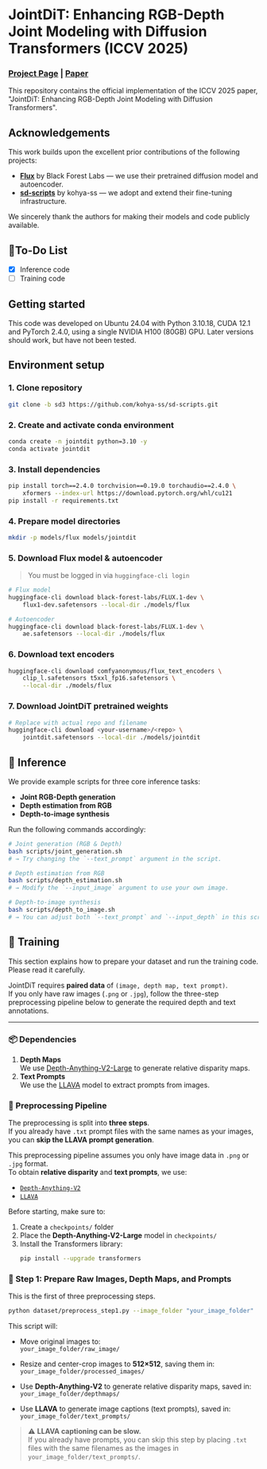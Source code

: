 # JointDiT: Enhancing RGB-Depth Joint Modeling with Diffusion Transformers (ICCV 2025)
### [Project Page](https://byungki-k.github.io/JointDiT/) | [Paper](https://arxiv.org/abs/2505.00482)
This repository contains the official implementation of the ICCV 2025 paper, "JointDiT: Enhancing RGB-Depth Joint Modeling with Diffusion Transformers".

## Acknowledgements

This work builds upon the excellent prior contributions of the following projects:

- **[Flux](https://huggingface.co/black-forest-labs/FLUX.1-dev)** by Black Forest Labs — we use their pretrained diffusion model and autoencoder.
- **[sd-scripts](https://github.com/kohya-ss/sd-scripts)** by kohya-ss — we adopt and extend their fine-tuning infrastructure.

We sincerely thank the authors for making their models and code publicly available.

## 💪To-Do List

- [x] Inference code
- [ ] Training code

## Getting started
This code was developed on Ubuntu 24.04 with Python 3.10.18, CUDA 12.1 and PyTorch 2.4.0, using a single NVIDIA H100 (80GB) GPU. 
Later versions should work, but have not been tested.

## Environment setup 

### 1. Clone repository
```bash
git clone -b sd3 https://github.com/kohya-ss/sd-scripts.git
```

### 2. Create and activate conda environment
```bash
conda create -n jointdit python=3.10 -y
conda activate jointdit
```

### 3. Install dependencies
```bash
pip install torch==2.4.0 torchvision==0.19.0 torchaudio==2.4.0 \
    xformers --index-url https://download.pytorch.org/whl/cu121
pip install -r requirements.txt
```

### 4. Prepare model directories
```bash
mkdir -p models/flux models/jointdit
```

### 5. Download Flux model & autoencoder  
> You must be logged in via `huggingface-cli login`
```bash
# Flux model
huggingface-cli download black-forest-labs/FLUX.1-dev \
    flux1-dev.safetensors --local-dir ./models/flux

# Autoencoder
huggingface-cli download black-forest-labs/FLUX.1-dev \
    ae.safetensors --local-dir ./models/flux
```

### 6. Download text encoders
```bash
huggingface-cli download comfyanonymous/flux_text_encoders \
    clip_l.safetensors t5xxl_fp16.safetensors \
    --local-dir ./models/flux
```

### 7. Download JointDiT pretrained weights
```bash
# Replace with actual repo and filename
huggingface-cli download <your-username>/<repo> \
    jointdit.safetensors --local-dir ./models/jointdit
```

## 🚀 Inference

We provide example scripts for three core inference tasks:

- **Joint RGB-Depth generation**
- **Depth estimation from RGB**
- **Depth-to-image synthesis**

Run the following commands accordingly:

```bash
# Joint generation (RGB & Depth)
bash scripts/joint_generation.sh
# → Try changing the `--text_prompt` argument in the script.

# Depth estimation from RGB
bash scripts/depth_estimation.sh
# → Modify the `--input_image` argument to use your own image.

# Depth-to-image synthesis
bash scripts/depth_to_image.sh
# → You can adjust both `--text_prompt` and `--input_depth` in this script.
```

## 🚀 Training

This section explains how to prepare your dataset and run the training code. Please read it carefully.

JointDiT requires **paired data** of `(image, depth map, text prompt)`.  
If you only have raw images (`.png` or `.jpg`), follow the three-step preprocessing pipeline below to generate the required depth and text annotations.

---

### 📦 Dependencies

1. **Depth Maps**  
   We use [Depth-Anything-V2-Large](https://github.com/isl-org/Depth-Anything) to generate relative disparity maps.
2. **Text Prompts**  
   We use the [LLAVA](https://github.com/haotian-liu/LLaVA) model to extract prompts from images.

### 🧹 Preprocessing Pipeline

The preprocessing is split into **three steps**.  
If you already have `.txt` prompt files with the same names as your images, you can **skip the LLAVA prompt generation**.

This preprocessing pipeline assumes you only have image data in `.png` or `.jpg` format.  
To obtain **relative disparity** and **text prompts**, we use:

- [`Depth-Anything-V2`](https://github.com/DepthAnything/Depth-Anything-V2)
- [`LLAVA`](https://github.com/haotian-liu/LLaVA)

Before starting, make sure to:

1. Create a `checkpoints/` folder  
2. Place the **Depth-Anything-V2-Large** model in `checkpoints/`  
3. Install the Transformers library:
   ```bash
   pip install --upgrade transformers
   ```

### 🔹 Step 1: Prepare Raw Images, Depth Maps, and Prompts

This is the first of three preprocessing steps.

```bash
python dataset/preprocess_step1.py --image_folder "your_image_folder"
```

This script will:

- Move original images to:  
  `your_image_folder/raw_image/`

- Resize and center-crop images to **512×512**, saving them in:  
  `your_image_folder/processed_images/`

- Use **Depth-Anything-V2** to generate relative disparity maps, saved in:  
  `your_image_folder/depthmaps/`

- Use **LLAVA** to generate image captions (text prompts), saved in:  
  `your_image_folder/text_prompts/`

> ⚠️ **LLAVA captioning can be slow.**  
> If you already have prompts, you can skip this step by placing `.txt` files with the same filenames as the images in `your_image_folder/text_prompts/`.